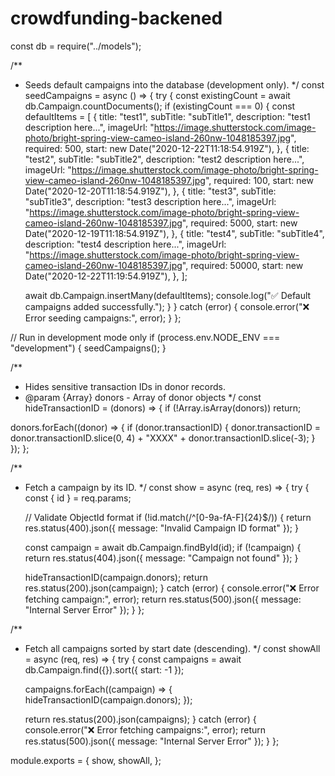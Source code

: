 # crowdfunding-backened
const db = require("../models");

/**
 * Seeds default campaigns into the database (development only).
 */
const seedCampaigns = async () => {
  try {
    const existingCount = await db.Campaign.countDocuments();
    if (existingCount === 0) {
      const defaultItems = [
        {
          title: "test1",
          subTitle: "subTitle1",
          description: "test1 description here...",
          imageUrl:
            "https://image.shutterstock.com/image-photo/bright-spring-view-cameo-island-260nw-1048185397.jpg",
          required: 500,
          start: new Date("2020-12-22T11:18:54.919Z"),
        },
        {
          title: "test2",
          subTitle: "subTitle2",
          description: "test2 description here...",
          imageUrl:
            "https://image.shutterstock.com/image-photo/bright-spring-view-cameo-island-260nw-1048185397.jpg",
          required: 100,
          start: new Date("2020-12-20T11:18:54.919Z"),
        },
        {
          title: "test3",
          subTitle: "subTitle3",
          description: "test3 description here...",
          imageUrl:
            "https://image.shutterstock.com/image-photo/bright-spring-view-cameo-island-260nw-1048185397.jpg",
          required: 5000,
          start: new Date("2020-12-19T11:18:54.919Z"),
        },
        {
          title: "test4",
          subTitle: "subTitle4",
          description: "test4 description here...",
          imageUrl:
            "https://image.shutterstock.com/image-photo/bright-spring-view-cameo-island-260nw-1048185397.jpg",
          required: 50000,
          start: new Date("2020-12-22T11:19:54.919Z"),
        },
      ];

      await db.Campaign.insertMany(defaultItems);
      console.log("✅ Default campaigns added successfully.");
    }
  } catch (error) {
    console.error("❌ Error seeding campaigns:", error);
  }
};

// Run in development mode only
if (process.env.NODE_ENV === "development") {
  seedCampaigns();
}

/**
 * Hides sensitive transaction IDs in donor records.
 * @param {Array} donors - Array of donor objects
 */
const hideTransactionID = (donors) => {
  if (!Array.isArray(donors)) return;

  donors.forEach((donor) => {
    if (donor.transactionID) {
      donor.transactionID =
        donor.transactionID.slice(0, 4) + "XXXX" + donor.transactionID.slice(-3);
    }
  });
};

/**
 * Fetch a campaign by its ID.
 */
const show = async (req, res) => {
  try {
    const { id } = req.params;

    // Validate ObjectId format
    if (!id.match(/^[0-9a-fA-F]{24}$/)) {
      return res.status(400).json({ message: "Invalid Campaign ID format" });
    }

    const campaign = await db.Campaign.findById(id);
    if (!campaign) {
      return res.status(404).json({ message: "Campaign not found" });
    }

    hideTransactionID(campaign.donors);
    return res.status(200).json(campaign);
  } catch (error) {
    console.error("❌ Error fetching campaign:", error);
    return res.status(500).json({ message: "Internal Server Error" });
  }
};

/**
 * Fetch all campaigns sorted by start date (descending).
 */
const showAll = async (req, res) => {
  try {
    const campaigns = await db.Campaign.find({}).sort({ start: -1 });

    campaigns.forEach((campaign) => {
      hideTransactionID(campaign.donors);
    });

    return res.status(200).json(campaigns);
  } catch (error) {
    console.error("❌ Error fetching campaigns:", error);
    return res.status(500).json({ message: "Internal Server Error" });
  }
};

module.exports = {
  show,
  showAll,
};
